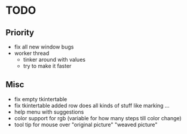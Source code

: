# TODO

## Priority

- fix all new window bugs
- worker thread
    - tinker around with values
    - try to make it faster

## Misc

- fix empty tkintertable
- fix tkintertable added row does all kinds of stuff like marking ...
- help menu with suggestions 
- color support for rgb (variable for how many steps till color change)
- tool tip for mouse over "original picture" "weaved picture"
